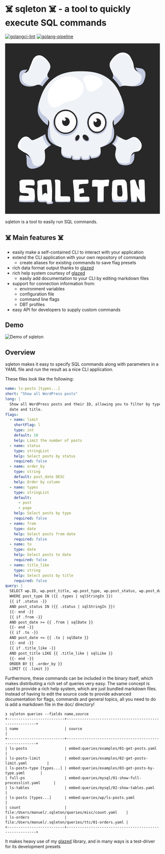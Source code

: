 # ☠️ sqleton ☠️ - a tool to quickly execute SQL commands

[![golangci-lint](https://github.com/wesen/sqleton/actions/workflows/lint.yml/badge.svg)](https://github.com/wesen/sqleton/actions/workflows/lint.yml)
[![golang-pipeline](https://github.com/wesen/sqleton/actions/workflows/push.yml/badge.svg)](https://github.com/wesen/sqleton/actions/workflows/push.yml)

![sqleton logo](doc/logo.png)

sqleton is a tool to easily run SQL commands.

## ☠️ Main features ☠️

- easily make a self-contained CLI to interact with your application
- extend the CLI application with your own repository of commands
  - create aliases for existing commands to save flag presets
- rich data format output thanks to [glazed](https://github.com/go-go-golems/glazed)
- rich help system courtesy of [glazed](https://github.com/go-go-golems/glazed)
    - easily add documentation to your CLI by editing markdown files
- support for connection information from:
    - environment variables
    - configuration file
    - command line flags
    - DBT profiles
- easy API for developers to supply custom commands

## Demo

![Demo of sqleton](https://i.imgur.com/agO8aYr.gif)

## Overview

sqleton makes it easy to specify SQL commands along with parameters in a YAML file and run 
the result as a nice CLI application.

These files look like the following:

```yaml
name: ls-posts [types...]
short: "Show all WordPress posts"
long: |
  Show all WordPress posts and their ID, allowing you to filter by type, status,
  date and title.
flags:
  - name: limit
    shortFlag: l
    type: int
    default: 10
    help: Limit the number of posts
  - name: status
    type: stringList
    help: Select posts by status
    required: false
  - name: order_by
    type: string
    default: post_date DESC
    help: Order by column
  - name: types
    type: stringList
    default:
      - post
      - page
    help: Select posts by type
    required: false
  - name: from
    type: date
    help: Select posts from date
    required: false
  - name: to
    type: date
    help: Select posts to date
    required: false
  - name: title_like
    type: string
    help: Select posts by title
    required: false
query: |
  SELECT wp.ID, wp.post_title, wp.post_type, wp.post_status, wp.post_date FROM wp_posts wp
  WHERE post_type IN ({{ .types | sqlStringIn }})
  {{ if .status -}}
  AND post_status IN ({{ .status | sqlStringIn }})
  {{- end -}}
  {{ if .from -}}
  AND post_date >= {{ .from | sqlDate }}
  {{- end -}}
  {{ if .to -}}
  AND post_date <= {{ .to | sqlDate }}
  {{- end -}}
  {{ if .title_like -}}
  AND post_title LIKE {{ .title_like | sqlLike }}
  {{- end -}}
  ORDER BY {{ .order_by }}
  LIMIT {{ .limit }}
```

Furthermore, these commands can be included in the binary itself, which makes
distributing a rich set of queries very easy. The same concept is used to provide
a rich help system, which are just bundled markdown files. Instead of having to edit
the source code to provide advanced documentation for flags, commands and general topics,
all you need to do is add a markdown file in the doc/ directory!

```
❯ sqleton queries --fields name,source
+--------------------------+--------------------------------------------------------+
| name                     | source                                                 |
+--------------------------+--------------------------------------------------------+
| ls-posts                 | embed:queries/examples/01-get-posts.yaml               |
| ls-posts-limit           | embed:queries/examples/02-get-posts-limit.yaml         |
| ls-posts-type [types...] | embed:queries/examples/03-get-posts-by-type.yaml       |
| full-ps                  | embed:queries/mysql/01-show-full-processlist.yaml      |
| ls-tables                | embed:queries/mysql/02-show-tables.yaml                |
| ls-posts [types...]      | embed:queries/wp/ls-posts.yaml                         |
| count                    | file:/Users/manuel/.sqleton/queries/misc/count.yaml    |
| ls-orders                | file:/Users/manuel/.sqleton/queries/ttc/01-orders.yaml |
+--------------------------+--------------------------------------------------------+
```

It makes heavy use of my [glazed](https://github.com/go-go-golems/glazed) library,
and in many ways is a test-driver for its development presets